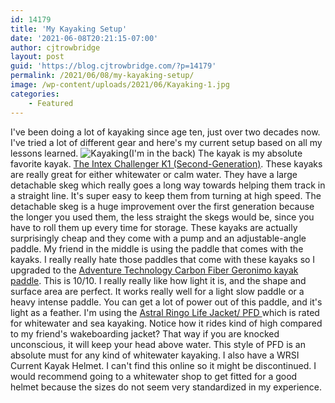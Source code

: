 ```yaml
---
id: 14179
title: 'My Kayaking Setup'
date: '2021-06-08T20:21:15-07:00'
author: cjtrowbridge
layout: post
guid: 'https://blog.cjtrowbridge.com/?p=14179'
permalink: /2021/06/08/my-kayaking-setup/
image: /wp-content/uploads/2021/06/Kayaking-1.jpg
categories:
    - Featured
---
```


I've been doing a lot of kayaking since age ten, just over two decades now. I've tried a lot of different gear and here's my current setup based on all my lessons learned. ![Kayaking](https://blog.cjtrowbridge.com/wp-content/uploads/2021/06/Kayaking-1-1.jpg)(I'm in the back) The kayak is my absolute favorite kayak. [The Intex Challenger K1 (Second-Generation)](https://amzn.to/352NjMY). These kayaks are really great for either whitewater or calm water. They have a large detachable skeg which really goes a long way towards helping them track in a straight line. It's super easy to keep them from turning at high speed. The detachable skeg is a huge improvement over the first generation because the longer you used them, the less straight the skegs would be, since you have to roll them up every time for storage. These kayaks are actually surprisingly cheap and they come with a pump and an adjustable-angle paddle. My friend in the middle is using the paddle that comes with the kayaks. I really really hate those paddles that come with these kayaks so I upgraded to the [Adventure Technology Carbon Fiber Geronimo kayak paddle](https://amzn.to/3vbIWKc). This is 10/10. I really really like how light it is, and the shape and surface area are perfect. It works really well for a light slow paddle or a heavy intense paddle. You can get a lot of power out of this paddle, and it's light as a feather. I'm using the [Astral Ringo Life Jacket/ PFD ](https://amzn.to/3isf2P5) which is rated for whitewater and sea kayaking. Notice how it rides kind of high compared to my friend's wakeboarding jacket? That way if you are knocked unconscious, it will keep your head above water. This style of PFD is an absolute must for any kind of whitewater kayaking. I also have a WRSI Current Kayak Helmet. I can't find this online so it might be discontinued. I would recommend going to a whitewater shop to get fitted for a good helmet because the sizes do not seem very standardized in my experience.